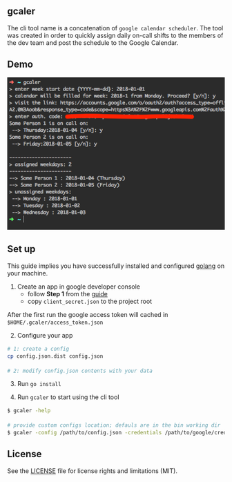 gcaler
------

The cli tool name is a concatenation of `google calendar scheduler`. The tool was created in order to quickly assign daily on-call shifts to the members of the dev team and post the schedule to the Google Calendar.

Demo
----

![gcaler demo image](demo.png)

Set up
------

This guide implies you have successfully installed and configured [golang](https://golang.org/doc/install) on your machine.

1. Create an app in google developer console
    - follow **Step 1** from the [guide](https://developers.google.com/google-apps/calendar/quickstart/go#step_1_turn_on_the_api_name)
    - copy `client_secret.json` to the project root

After the first run the google access token will cached in `$HOME/.gcaler/access_token.json`

2. Configure your app

```bash
# 1: create a config
cp config.json.dist config.json

# 2: modify config.json contents with your data
```

3. Run `go install`

4. Run `gcaler` to start using the cli tool

```bash
$ gcaler -help

# provide custom configs location; defauls are in the bin working dir
$ gcaler -config /path/to/config.json -credentials /path/to/google/credentials.json
```

License
-------
See the [LICENSE](LICENSE.txt) file for license rights and limitations (MIT).
